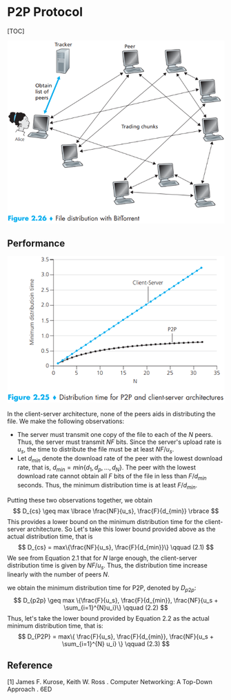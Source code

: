 # P2P Protocol

[TOC]



![dcs_bittorrent](res/dcs_bittorrent.png)

## Performance

![dcs_cs_time](res/dcs_cs_time.png)

In the client-server architecture, none of the peers aids in distributing the file. We make the following observations:

- The server must transmit one copy of the file to each of the $N$ peers. Thus, the server must transmit $NF$ bits. Since the server's upload rate is $u_s$, the time to distribute the file must be at least $NF/u_s$.
- Let $d_{min}$ denote the download rate of the peer with the lowest download rate, that is, $d_{min} = min\{d_1, d_p, ..., d_N\}$. The peer with the lowest download rate cannot obtain all $F$ bits of the file in less than $F/d_{min}$ seconds. Thus, the minimum distribution time is at least $F/d_{min}$.

Putting these two observations together, we obtain
$$
D_{cs} \geq max \lbrace \frac{NF}{u_s}, \frac{F}{d_{min}} \rbrace
$$
This provides a lower bound on the minimum distribution time for the client-server architecture. So Let's take this lower bound provided above as the actual distribution time, that is
$$
D_{cs} = max\{\frac{NF}{u_s}, \frac{F}{d_{min}}\} \qquad (2.1)
$$
We see from Equation 2.1 that for $N$ large enough, the client-server distribution time is given by $NF/u_s$. Thus, the distribution time increase linearly with the number of peers $N$.

we obtain the minimum distribution time for P2P, denoted by $D_{p2p}$:
$$
D_{p2p} \geq max \{\frac{F}{u_s}, \frac{F}{d_{min}}, \frac{NF}{u_s + \sum_{i=1}^{N}u_i}\} \qquad (2.2)
$$
Thus, let's take the lower bound provided by Equation 2.2 as the actual minimum distribution time, that is:
$$
D_{P2P} = max\{ \frac{F}{u_s}, \frac{F}{d_{min}}, \frac{NF}{u_s + \sum_{i=1}^{N} u_i} \} \qquad (2.3)
$$


## Reference

[1] James F. Kurose, Keith W. Ross . Computer Networking: A Top-Down Approach . 6ED
